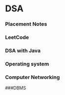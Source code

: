 # DSA
### Placement Notes
### LeetCode
### DSA with Java
### Operating system
### Computer Networking
###DBMS
